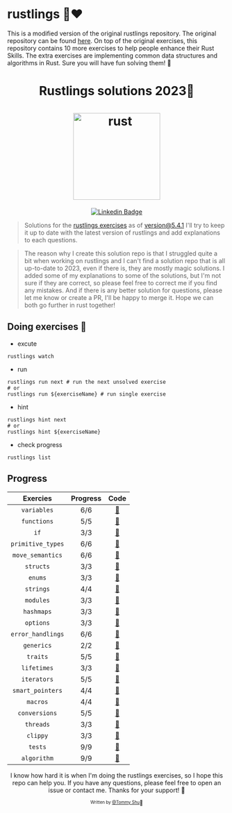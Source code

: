 # rustlings 🦀❤️


This is a modified version of the original rustlings repository. The original repository can be found [here](https://github.com/rust-lang/rustlings). On top of the original exercises, this repository contains 10 more exercises to help people enhance their Rust Skills. The extra exercises are implementing common data structures and algorithms in Rust. Sure you will have fun solving them! 🎉

<h1 align="center">
  <div>Rustlings solutions 2023🦀</div><br>
  <img src="logo.png" alt="rust" width="200">
</h1>

<div align="center">

[![Linkedin Badge](https://img.shields.io/badge/-LinkedIn-blue?style=flat-square&logo=Linkedin&logoColor=white&link=https://www.linkedin.com/in/qi-shu/)](https://www.linkedin.com/in/qi-shu/)

</div>

> Solutions for the [rustlings exercises](https://github.com/rust-lang/rustlings) as of version@5.4.1
> I'll try to keep it up to date with the latest version of rustlings and add explanations to each questions.

> The reason why I create this solution repo is that I struggled quite a bit when working on rustlings and I can't find a solution repo that is all up-to-date to 2023, even if there is, they are mostly magic solutions. I added some of my explanations to some of the solutions, but I'm not sure if they are correct, so please feel free to correct me if you find any mistakes. And if there is any better solution for questions, please let me know or create a PR, I'll be happy to merge it. Hope we can both go further in rust together!

## Doing exercises 🏃

- excute

```shell
rustlings watch
```

- run

```shell
rustlings run next # run the next unsolved exercise
# or
rustlings run ${exerciseName} # run single exercise
```

- hint

```shell
rustlings hint next
# or
rustlings hint ${exerciseName}
```

- check progress

```shell
rustlings list
```

## Progress

|     Exercies      | Progress |                                                    Code                                                     |
|:-----------------:|:--------:|:-----------------------------------------------------------------------------------------------------------:|
|    `variables`    |   6/6    |    [:link:](https://github.com/qstommyshu/rust-rustlings-2024-autumn-qstommyshu/tree/main/exercises/variables)    |
|    `functions`    |   5/5    |    [:link:](https://github.com/qstommyshu/rust-rustlings-2024-autumn-qstommyshu/tree/main/exercises/functions)    |
|       `if`        |   3/3    |       [:link:](https://github.com/qstommyshu/rust-rustlings-2024-autumn-qstommyshu/tree/main/exercises/if)        |
| `primitive_types` |   6/6    | [:link:](https://github.com/qstommyshu/rust-rustlings-2024-autumn-qstommyshu/tree/main/exercises/primitive_types) |
| `move_semantics`  |   6/6    | [:link:](https://github.com/qstommyshu/rust-rustlings-2024-autumn-qstommyshu/tree/main/exercises/move_semantics)  |
|     `structs`     |   3/3    |     [:link:](https://github.com/qstommyshu/rust-rustlings-2024-autumn-qstommyshu/tree/main/exercises/structs)     |
|      `enums`      |   3/3    |      [:link:](https://github.com/qstommyshu/rust-rustlings-2024-autumn-qstommyshu/tree/main/exercises/enums)      |
|     `strings`     |   4/4    |     [:link:](https://github.com/qstommyshu/rust-rustlings-2024-autumn-qstommyshu/tree/main/exercises/strings)     |
|     `modules`     |   3/3    |     [:link:](https://github.com/qstommyshu/rust-rustlings-2024-autumn-qstommyshu/tree/main/exercises/modules)     |
|    `hashmaps`     |   3/3    |    [:link:](https://github.com/qstommyshu/rust-rustlings-2024-autumn-qstommyshu/tree/main/exercises/hashmaps)     |
|     `options`     |   3/3    |     [:link:](https://github.com/qstommyshu/rust-rustlings-2024-autumn-qstommyshu/tree/main/exercises/options)     |
| `error_handlings` |   6/6    | [:link:](https://github.com/qstommyshu/rust-rustlings-2024-autumn-qstommyshu/tree/main/exercises/error_handling)  |
|    `generics`     |   2/2    |    [:link:](https://github.com/qstommyshu/rust-rustlings-2024-autumn-qstommyshu/tree/main/exercises/generics)     |
|     `traits`      |   5/5    |     [:link:](https://github.com/qstommyshu/rust-rustlings-2024-autumn-qstommyshu/tree/main/exercises/traits)      |
|    `lifetimes`    |   3/3    |    [:link:](https://github.com/qstommyshu/rust-rustlings-2024-autumn-qstommyshu/tree/main/exercises/lifetimes)    |
|    `iterators`    |   5/5    |    [:link:](https://github.com/qstommyshu/rust-rustlings-2024-autumn-qstommyshu/tree/main/exercises/iterators)    |
| `smart_pointers`  |   4/4    | [:link:](https://github.com/qstommyshu/rust-rustlings-2024-autumn-qstommyshu/tree/main/exercises/smart_pointers)  |
|     `macros`      |   4/4    |     [:link:](https://github.com/qstommyshu/rust-rustlings-2024-autumn-qstommyshu/tree/main/exercises/macros)      |
|   `conversions`   |   5/5    |   [:link:](https://github.com/qstommyshu/rust-rustlings-2024-autumn-qstommyshu/tree/main/exercises/conversions)   |
|     `threads`     |   3/3    |     [:link:](https://github.com/qstommyshu/rust-rustlings-2024-autumn-qstommyshu/tree/main/exercises/threads)     |
|     `clippy`      |   3/3    |     [:link:](https://github.com/qstommyshu/rust-rustlings-2024-autumn-qstommyshu/tree/main/exercises/clippy)      |
|      `tests`      |   9/9    |      [:link:](https://github.com/qstommyshu/rust-rustlings-2024-autumn-qstommyshu/tree/main/exercises/tests)      |
|    `algorithm`    |   9/9    |   [:link:](https://github.com/qstommyshu/rust-rustlings-2024-autumn-qstommyshu/tree/main/exercises/algorithm)   |

<div align="center">

I know how hard it is when I'm doing the rustlings exercises, so I hope this repo can help you. If you have any questions, please feel free to open an issue or contact me. Thanks for your support! 🙏

<sub><sup>Written by <a href="https://github.com/qstommyshu">@Tommy Shu</a></sup></sub><small>🥳</small>

</div>
